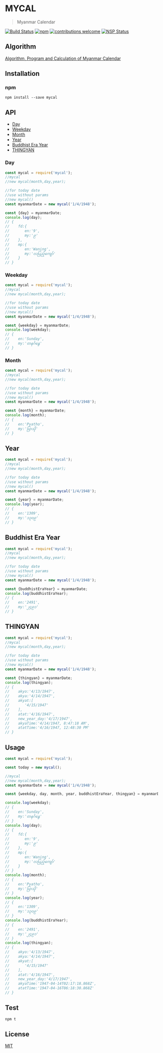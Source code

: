 # MYCAL

> Myanmar Calendar

[![Build Status][travis]][travis-url]
[![npm][npm-download]][npm-dl-url]
[![contributions welcome][contri]][contri-url]
[![NSP Status][nsp]][nsp-url]

## Algorithm

[Algorithm, Program and Calculation of Myanmar Calendar][algorithm]

## Installation

### npm

```shell
npm install --save mycal
```

## API

- [Day](#day)
- [Weekday](#weekday)
- [Month](#month)
- [Year](#year)
- [Buddhist Era Year](#buddhist-era-year)
- [THINGYAN](#thingyan)

### Day

```javascript
const mycal = require('mycal');
//mycal
//new mycal(month,day,year);

//for today date
//use without params
//new mycal()
const myanmarDate = new mycal('1/4/1948');

const {day} = myanmarDate;
console.log(day);
// {
//    fd:{
//       en:'9',
//       my:'၉'
//    },
//    mp:{
//       en:'Waning',
//       my:'လပြည့်ကျော်'
//    }
// }
```

### Weekday

```javascript
const mycal = require('mycal');
//mycal
//new mycal(month,day,year);

//for today date
//use without params
//new mycal()
const myanmarDate = new mycal('1/4/1948');

const {weekday} = myanmarDate;
console.log(weekday);
// {
//    en:'Sunday',
//    my:'တနင်္ဂနွေ'
// }
```

### Month

```javascript
const mycal = require('mycal');
//mycal
//new mycal(month,day,year);

//for today date
//use without params
//new mycal()
const myanmarDate = new mycal('1/4/1948');

const {month} = myanmarDate;
console.log(month);
// {
//    en:'Pyatho',
//    my:'ပြာသို'
// }
```

## Year

```javascript
const mycal = require('mycal');
//mycal
//new mycal(month,day,year);

//for today date
//use without params
//new mycal()
const myanmarDate = new mycal('1/4/1948');

const {year} = myanmarDate;
console.log(year);
// {
//    en:'1309',
//    my:'၁၃၀၉'
// }
```

## Buddhist Era Year

```javascript
const mycal = require('mycal');
//mycal
//new mycal(month,day,year);

//for today date
//use without params
//new mycal()
const myanmarDate = new mycal('1/4/1948');

const {buddhistEraYear} = myanmarDate;
console.log(buddhistEraYear);
// {
//    en:'2491',
//    my:'၂၄၉၁'
// }
```

## THINGYAN

```javascript
const mycal = require('mycal');
//mycal
//new mycal(month,day,year);

//for today date
//use without params
//new mycal()
const myanmarDate = new mycal('1/4/1948');

const {thingyan} = myanmarDate;
console.log(thingyan);
// {
//    akyo:'4/13/1947',
//    akya:'4/14/1947',
//    akyat:[
//       '4/15/1947'
//    ],
//    atat:'4/16/1947',
//    new_year_day:'4/17/1947',
//    akyaTime:'4/14/1947, 8:47:18 AM',
//    atatTime:'4/16/1947, 12:48:30 PM'
// }
```

## Usage

```javascript
const mycal = require('mycal');

const today = new mycal();

//mycal
//new mycal(month,day,year);
const myanmarDate = new mycal('1/4/1948');

const {weekday, day, month, year, buddhistEraYear, thingyan} = myanmarDate;

console.log(weekday);
// {
//    en:'Sunday',
//    my:'တနင်္ဂနွေ'
// }
console.log(day);
// {
//    fd:{
//       en:'9',
//       my:'၉'
//    },
//    mp:{
//       en:'Waning',
//       my:'လပြည့်ကျော်'
//    }
// }
console.log(month);
// {
//    en:'Pyatho',
//    my:'ပြာသို'
// }
console.log(year);
// {
//    en:'1309',
//    my:'၁၃၀၉'
// }
console.log(buddhistEraYear);
// {
//    en:'2491',
//    my:'၂၄၉၁'
// }
console.log(thingyan);
// {
//    akyo:'4/13/1947',
//    akya:'4/14/1947',
//    akyat:[
//       '4/15/1947'
//    ],
//    atat:'4/16/1947',
//    new_year_day:'4/17/1947',
//    akyaTime:'1947-04-14T02:17:18.868Z',
//    atatTime:'1947-04-16T06:18:30.868Z'
// }
```

## Test

```javascript
npm t
```

## License

[MIT](./LICENSE)

[algorithm]: https://coolemerald.blogspot.com/2013/06/algorithm-program-and-calculation-of.html
[contri]: https://img.shields.io/badge/contributions-welcome-brightgreen.svg?style=flat
[contri-url]: https://github.com/AungMyoKyaw/mycal/issues
[travis]: https://travis-ci.org/AungMyoKyaw/mycal.svg?branch=master
[travis-url]: https://travis-ci.org/AungMyoKyaw/mycal
[nsp]: https://nodesecurity.io/orgs/aung-myo-kyaw/projects/ee320ba2-3ac2-468d-a886-c8d06850a671/badge
[nsp-url]: https://nodesecurity.io/orgs/aung-myo-kyaw/projects/ee320ba2-3ac2-468d-a886-c8d06850a671
[npm-download]: https://img.shields.io/npm/dt/mycal.svg
[npm-dl-url]: https://www.npmjs.com/package/mycal
